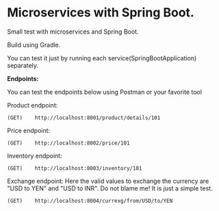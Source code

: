 # Microservices with Spring Boot.

Small test with microservices and Spring Boot.

Build using Gradle.

You can test it just by running each service(SpringBootApplication) separately.

**Endpoints:**

You can test the endpoints below using Postman or your favorite tool

Product endpoint:
```
(GET)    http://localhost:8001/product/details/101
```
Price endpoint:
```
(GET)    http://localhost:8002/price/101
```
Inventory endpoint:
```
(GET)    http://localhost:8003/inventory/101
```
Exchange endpoint: Here the valid values to exchange the currency are "USD to YEN" and "USD to INR". Do not blame me! It is just a simple test. 
```
(GET)    http://localhost:8004/currexg/from/USD/to/YEN
```

